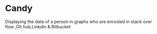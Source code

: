 Candy
=====

Displaying the data of a person in graphs who are enrooled in stack over flow ,Git hub,Linkdin &amp; Bitbucket
